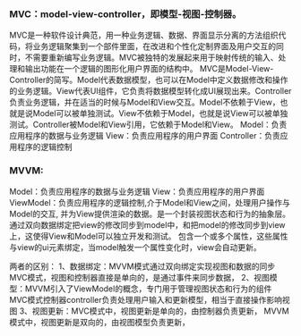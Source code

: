 ### MVC：model-view-controller，即模型-视图-控制器。
MVC是一种软件设计典范，用一种业务逻辑、数据、界面显示分离的方法组织代码，将业务逻辑聚集到一个部件里面，在改进和个性化定制界面及用户交互的同时，不需要重新编写业务逻辑。MVC被独特的发展起来用于映射传统的输入、处理和输出功能在一个逻辑的图形化用户界面的结构中。
MVC是Model-View-Controller的简写。Model代表数据模型，也可以在Model中定义数据修改和操作的业务逻辑。View代表UI组件，它负责将数据模型转化成UI展现出来。Controller负责业务逻辑，并在适当的时候与Model和View交互。Model不依赖于View，也就是说Model可以被单独测试。View不依赖于Model，也就是说View可以被单独测试。Controller被Model和View引用，它依赖于Model和View。
  Model：负责应用程序的数据与业务逻辑
  View：负责应用程序的用户界面
  Controller：负责应用程序的逻辑控制


### MVVM:
  Model：负责应用程序的数据与业务逻辑
  View：负责应用程序的用户界面
  ViewModel：负责应用程序的逻辑控制,介于Model和View之间，处理用户操作与Model的交互, 并为View提供渲染的数据。是一个封装视图状态和行为的抽象层。
            通过双向数据绑定把view的修改同步到model中，和把model的修改同步到view上，这使得View和Model可以独立开发和测试。
            包含一个或多个属性，这些属性与view的ui元素绑定，当model触发一个属性变化时，view会自动更新。


两者的区别：
1、数据绑定：MVVM模式通过双向绑定实现视图和数据的同步
            MVC模式，视图和控制器直接是单向的，是通过事件来同步数据，
2、视图模型：MVVM引入了ViewModel的概念，专门用于管理视图状态和行为的组件
            MVC模式控制器controller负责处理用户输入和更新模型，相当于直接操作影响视图
3、视图更新：MVC模式中，视图更新是单向的，由控制器负责更新，
            MVVM模式中，视图更新是双向的，由视图模型负责更新，
